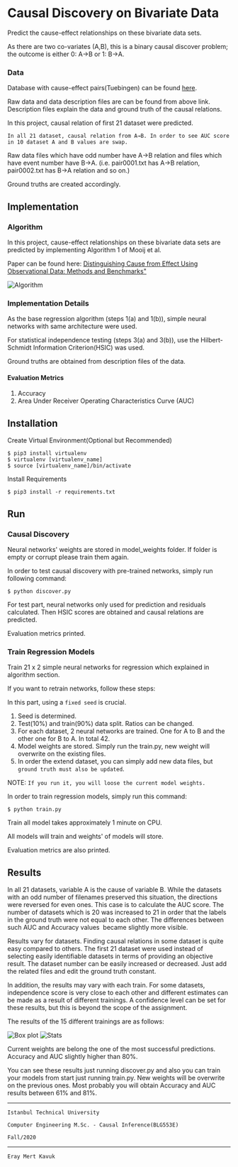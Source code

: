 # Causal Discovery on Bivariate Data

Predict the cause-effect relationships on these bivariate data sets.

As there are two co-variates (A,B), this is a binary causal discover
 problem; the outcome is either 0: A→B or 1: B→A.

### Data

Database with cause-effect pairs(Tuebingen) can be 
found [here](http://webdav.tuebingen.mpg.de/cause-effect/).

Raw data and data description files are can be found from above link. 
Description files explain the data and ground truth of the causal 
relations.


In this project, causal relation of first 21 dataset were predicted.

```In all 21 dataset, causal relation from A→B. In order to see AUC score in 10 dataset A and B values are swap.```

 
Raw data files which have odd number have A→B relation and files which
have event number have B→A. (i.e. pair0001.txt has A→B relation,
pair0002.txt has B→A relation and so on.)

Ground truths are created accordingly.

## Implementation

### Algorithm

In this project, cause-effect relationships on these bivariate data sets 
are predicted by implementing Algorithm 1 of Mooij et al.

Paper can be found here:
[Distinguishing Cause from Effect Using Observational Data:
Methods and Benchmarks"](https://jmlr.org/papers/v17/14-518.html)

![Algorithm](./readme_images/mooij_algo_1.png?raw=true "Algorithm")

### Implementation Details

As the base regression algorithm (steps 1(a) and 1(b)),
 simple neural networks with same architecture were used.

For statistical independence testing (steps 3(a) and 3(b)),
 use the Hilbert-Schmidt Information Criterion(HSIC) was used.
 
Ground truths are obtained from description files of the data.

#### Evaluation Metrics
1) Accuracy
2) Area Under Receiver Operating Characteristics Curve (AUC)



## Installation 

Create Virtual Environment(Optional but Recommended)

    $ pip3 install virtualenv
    $ virtualenv [virtualenv_name]
    $ source [virtualenv_name]/bin/activate


Install Requirements

    $ pip3 install -r requirements.txt

## Run

### Causal Discovery

Neural networks' weights are stored in model_weights folder.
If folder is empty or corrupt please train them again.

In order to test causal discovery with pre-trained networks,
 simply run following command: 

    $ python discover.py

For test part, neural networks only used for prediction and residuals 
calculated. Then HSIC scores are obtained and causal relations are predicted.

Evaluation metrics printed.

### Train Regression Models


Train 21 x 2 simple neural networks for regression which explained in 
algorithm section.

If you want to retrain networks, follow these steps:

In this part, using a ```fixed seed``` is crucial.

1) Seed is determined.
2) Test(10%) and train(90%) data split. Ratios can be changed.
3) For each dataset, 2 neural networks are trained.
 One for A to B and the other one for B to A. In total 42.
4) Model weights are stored. Simply run the train.py, new weight will 
overwrite on the existing files.
5) In order the extend dataset, you can simply add new data files, but 
```ground truth must also be updated```.

NOTE: ```If you run it, you will loose the current model weights. ```

In order to train regression models, simply run this command: 

    $ python train.py


Train all model takes approximately 1 minute on CPU.

All models will train and weights' of models will store.

Evaluation metrics are also printed.


## Results

In all 21 datasets, variable A is the cause of variable B. 
While the datasets with an odd number of filenames preserved
this situation, the directions were reversed for even ones.
This case is to calculate the AUC score.
The number of datasets which is 20 was increased to 21 in order that
the labels in the ground truth were not equal to each other.
The differences between such AUC and Accuracy values ​​
became slightly more visible.

Results vary for datasets. Finding causal relations in some dataset
is quite easy compared to others. The first 21 dataset were used
instead of selecting easily identifiable datasets in terms of providing
an objective result. The dataset number can be easily increased or decreased.
Just add the related files and edit the ground truth constant.

In addition, the results may vary with each train. 
For some datasets, independence score is very close to each other
and different estimates can be made as a result of different trainings. 
A confidence level can be set for these results, but this is beyond 
the scope of the assignment.

The results of the 15 different trainings are as follows:

![Box plot](./readme_images/ci_res_box.png?raw=true "Box plots of results")
![Stats](./readme_images/ci_res_num.png?raw=true "Statistics of results")


Current weights are belong the one of the most successful predictions.
Accuracy and AUC slightly higher than 80%.

You can see these results just running discover.py and also you can train
your models from start just running train.py. New weights will be overwrite
on the previous ones. Most probably you will obtain Accuracy and AUC results 
between 61% and 81%.


---
```Istanbul Technical University```

```Computer Engineering M.Sc. - Causal Inference(BLG553E)```

```Fall/2020```

---

```Eray Mert Kavuk```





